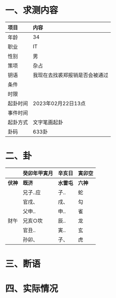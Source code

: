 # 一、求测内容
|项目|内容|
|:-|:-|
|年龄|34|
|职业|IT|
|性别|男|
|策项|杂占|
|钥语|我现在去找裘郑报销是否会被通过|
|条件||
|时限||
|起卦时间|2023年02月22日13点|
|事件时间||
|起卦方式|文字笔画起卦|
|卦码|633卦|

# 二、卦
||癸卯年甲寅月|辛亥日|寅卯空|
|:-|:-|:-|:-|
|**伏神**|**既济**|**水雷屯**|**六神**|
||兄子..应|子..|蛇|
||官戌、|戌、|勾|
||父申..|申..|雀|
|财午|兄亥○坎|辰..|龙|
||官丑..|寅..|玄|
||孙卯、|子、|虎|


# 三、断语

# 四、实际情况